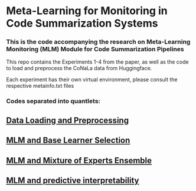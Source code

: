 #  Meta-Learning for Monitoring in Code Summarization Systems

### This is the code accompanying the research on Meta-Learning Monitoring (MLM) Module for Code Summarization Pipelines

This repo contains the Experiments 1-4 from the paper, as well as the code to load and preprocess the CoNaLa data from Huggingface.

Each experiment has their own virtual environment, please consult the respective metainfo.txt files


### Codes separated into quantlets: 

## **[Data Loading and Preprocessing](data_preprocessing)**
## **[MLM and Base Learner Selection](Base_selection)**
## **[MLM and Mixture of Experts Ensemble](mlm_experimentation_pipeline)**
## **[MLM and predictive interpretability](interpretability)**
